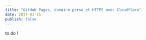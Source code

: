 ```yaml
---
title: "GitHub Pages, domaine perso et HTTPS avec Cloudflare"
date: 2017-01-25
publish: false
---
```

to do !
